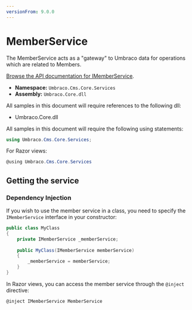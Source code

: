 ```yaml
---
versionFrom: 9.0.0
---
```


# MemberService

The MemberService acts as a "gateway" to Umbraco data for operations which are related to Members.

[Browse the API documentation for IMemberService](https://apidocs.umbraco.com/v9/csharp/api/Umbraco.Cms.Core.Services.IMemberService.html).

 * **Namespace:** `Umbraco.Cms.Core.Services`
 * **Assembly:** `Umbraco.Core.dll`

All samples in this document will require references to the following dll:

* Umbraco.Core.dll

All samples in this document will require the following using statements:

```csharp
using Umbraco.Cms.Core.Services;
```

For Razor views:
```csharp
@using Umbraco.Cms.Core.Services
```

## Getting the service

### Dependency Injection

If you wish to use the member service in a class, you need to specify the `IMemberService` interface in your constructor:

```csharp
public class MyClass
{
    private IMemberService _memberService;
    
    public MyClass(IMemberService memberService)
    {
        _memberService = memberService;
    }
}
```

In Razor views, you can access the member service through the `@inject` directive:

```csharp
@inject IMemberService MemberService
```